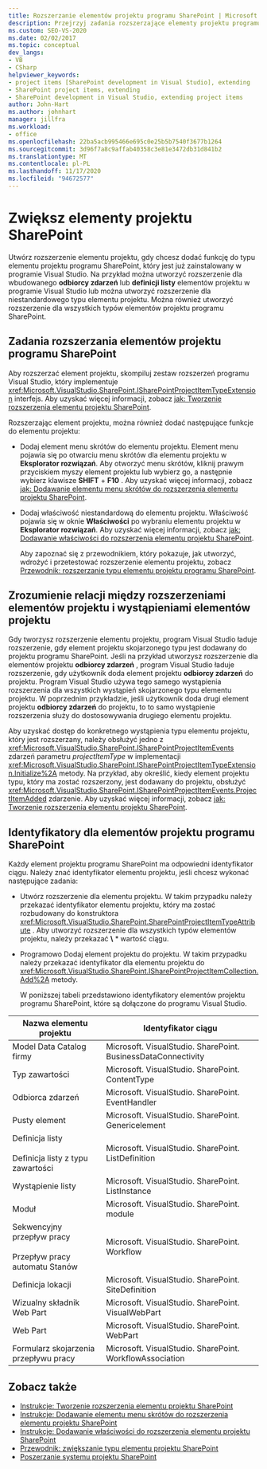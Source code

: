 ```yaml
---
title: Rozszerzanie elementów projektu programu SharePoint | Microsoft Docs
description: Przejrzyj zadania rozszerzające elementy projektu programu SharePoint. Zrozumienie, jak są powiązane rozszerzenia elementów projektu i wystąpienia elementów projektu.
ms.custom: SEO-VS-2020
ms.date: 02/02/2017
ms.topic: conceptual
dev_langs:
- VB
- CSharp
helpviewer_keywords:
- project items [SharePoint development in Visual Studio], extending
- SharePoint project items, extending
- SharePoint development in Visual Studio, extending project items
author: John-Hart
ms.author: johnhart
manager: jillfra
ms.workload:
- office
ms.openlocfilehash: 22ba5acb995466e695c0e25b5b7540f3677b1264
ms.sourcegitcommit: 3d96f7a8c9affab40358c3e81e3472db31d841b2
ms.translationtype: MT
ms.contentlocale: pl-PL
ms.lasthandoff: 11/17/2020
ms.locfileid: "94672577"
---
```

# <a name="extend-sharepoint-project-items"></a>Zwiększ elementy projektu SharePoint
  Utwórz rozszerzenie elementu projektu, gdy chcesz dodać funkcję do typu elementu projektu programu SharePoint, który jest już zainstalowany w programie Visual Studio. Na przykład można utworzyć rozszerzenie dla wbudowanego **odbiorcy zdarzeń** lub **definicji listy** elementów projektu w programie Visual Studio lub można utworzyć rozszerzenie dla niestandardowego typu elementu projektu. Można również utworzyć rozszerzenie dla wszystkich typów elementów projektu programu SharePoint.

## <a name="tasks-for-extending-sharepoint-project-items"></a>Zadania rozszerzania elementów projektu programu SharePoint
 Aby rozszerzać element projektu, skompiluj zestaw rozszerzeń programu Visual Studio, który implementuje <xref:Microsoft.VisualStudio.SharePoint.ISharePointProjectItemTypeExtension> interfejs. Aby uzyskać więcej informacji, zobacz [jak: Tworzenie rozszerzenia elementu projektu SharePoint](../sharepoint/how-to-create-a-sharepoint-project-item-extension.md).

 Rozszerzając element projektu, można również dodać następujące funkcje do elementu projektu:

- Dodaj element menu skrótów do elementu projektu. Element menu pojawia się po otwarciu menu skrótów dla elementu projektu w **Eksplorator rozwiązań**. Aby otworzyć menu skrótów, kliknij prawym przyciskiem myszy element projektu lub wybierz go, a następnie wybierz klawisze **SHIFT** + **F10** . Aby uzyskać więcej informacji, zobacz [jak: Dodawanie elementu menu skrótów do rozszerzenia elementu projektu SharePoint](../sharepoint/how-to-add-a-shortcut-menu-item-to-a-sharepoint-project-item-extension.md).

- Dodaj właściwość niestandardową do elementu projektu. Właściwość pojawia się w oknie **Właściwości** po wybraniu elementu projektu w **Eksplorator rozwiązań**. Aby uzyskać więcej informacji, zobacz [jak: Dodawanie właściwości do rozszerzenia elementu projektu SharePoint](../sharepoint/how-to-add-a-property-to-a-sharepoint-project-item-extension.md).

  Aby zapoznać się z przewodnikiem, który pokazuje, jak utworzyć, wdrożyć i przetestować rozszerzenie elementu projektu, zobacz [Przewodnik: rozszerzanie typu elementu projektu programu SharePoint](../sharepoint/walkthrough-extending-a-sharepoint-project-item-type.md).

## <a name="understand-the-relationship-between-project-item-extensions-and-project-item-instances"></a>Zrozumienie relacji między rozszerzeniami elementów projektu i wystąpieniami elementów projektu
 Gdy tworzysz rozszerzenie elementu projektu, program Visual Studio ładuje rozszerzenie, gdy element projektu skojarzonego typu jest dodawany do projektu programu SharePoint. Jeśli na przykład utworzysz rozszerzenie dla elementów projektu **odbiorcy zdarzeń** , program Visual Studio ładuje rozszerzenie, gdy użytkownik doda element projektu **odbiorcy zdarzeń** do projektu. Program Visual Studio używa tego samego wystąpienia rozszerzenia dla wszystkich wystąpień skojarzonego typu elementu projektu. W poprzednim przykładzie, jeśli użytkownik doda drugi element projektu **odbiorcy zdarzeń** do projektu, to to samo wystąpienie rozszerzenia służy do dostosowywania drugiego elementu projektu.

 Aby uzyskać dostęp do konkretnego wystąpienia typu elementu projektu, który jest rozszerzany, należy obsłużyć jedno z <xref:Microsoft.VisualStudio.SharePoint.ISharePointProjectItemEvents> zdarzeń parametru *projectItemType* w implementacji <xref:Microsoft.VisualStudio.SharePoint.ISharePointProjectItemTypeExtension.Initialize%2A> metody. Na przykład, aby określić, kiedy element projektu typu, który ma zostać rozszerzony, jest dodawany do projektu, obsłużyć <xref:Microsoft.VisualStudio.SharePoint.ISharePointProjectItemEvents.ProjectItemAdded> zdarzenie. Aby uzyskać więcej informacji, zobacz [jak: Tworzenie rozszerzenia elementu projektu SharePoint](../sharepoint/how-to-create-a-sharepoint-project-item-extension.md).

## <a name="identifiers-for-sharepoint-project-items"></a>Identyfikatory dla elementów projektu programu SharePoint
 Każdy element projektu programu SharePoint ma odpowiedni identyfikator ciągu. Należy znać identyfikator elementu projektu, jeśli chcesz wykonać następujące zadania:

- Utwórz rozszerzenie dla elementu projektu. W takim przypadku należy przekazać identyfikator elementu projektu, który ma zostać rozbudowany do konstruktora <xref:Microsoft.VisualStudio.SharePoint.SharePointProjectItemTypeAttribute> . Aby utworzyć rozszerzenie dla wszystkich typów elementów projektu, należy przekazać **\\** * wartość ciągu.

- Programowo Dodaj element projektu do projektu. W takim przypadku należy przekazać identyfikator dla elementu projektu do <xref:Microsoft.VisualStudio.SharePoint.ISharePointProjectItemCollection.Add%2A> metody.

  W poniższej tabeli przedstawiono identyfikatory elementów projektu programu SharePoint, które są dołączone do programu Visual Studio.

|Nazwa elementu projektu|Identyfikator ciągu|
|-----------------------|-----------------------|
|Model Data Catalog firmy|Microsoft. VisualStudio. SharePoint. BusinessDataConnectivity|
|Typ zawartości|Microsoft. VisualStudio. SharePoint. ContentType|
|Odbiorca zdarzeń|Microsoft. VisualStudio. SharePoint. EventHandler|
|Pusty element|Microsoft. VisualStudio. SharePoint. Genericelement|
|Definicja listy<br /><br /> Definicja listy z typu zawartości|Microsoft. VisualStudio. SharePoint. ListDefinition|
|Wystąpienie listy|Microsoft. VisualStudio. SharePoint. ListInstance|
|Moduł|Microsoft. VisualStudio. SharePoint. module|
|Sekwencyjny przepływ pracy<br /><br /> Przepływ pracy automatu Stanów|Microsoft. VisualStudio. SharePoint. Workflow|
|Definicja lokacji|Microsoft. VisualStudio. SharePoint. SiteDefinition|
|Wizualny składnik Web Part|Microsoft. VisualStudio. SharePoint. VisualWebPart|
|Web Part|Microsoft. VisualStudio. SharePoint. WebPart|
|Formularz skojarzenia przepływu pracy|Microsoft. VisualStudio. SharePoint. WorkflowAssociation|

## <a name="see-also"></a>Zobacz także
- [Instrukcje: Tworzenie rozszerzenia elementu projektu SharePoint](../sharepoint/how-to-create-a-sharepoint-project-item-extension.md)
- [Instrukcje: Dodawanie elementu menu skrótów do rozszerzenia elementu projektu SharePoint](../sharepoint/how-to-add-a-shortcut-menu-item-to-a-sharepoint-project-item-extension.md)
- [Instrukcje: Dodawanie właściwości do rozszerzenia elementu projektu SharePoint](../sharepoint/how-to-add-a-property-to-a-sharepoint-project-item-extension.md)
- [Przewodnik: zwiększanie typu elementu projektu SharePoint](../sharepoint/walkthrough-extending-a-sharepoint-project-item-type.md)
- [Poszerzanie systemu projektu SharePoint](../sharepoint/extending-the-sharepoint-project-system.md)
